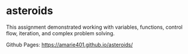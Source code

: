 # asteroids
This assignment demonstrated working with variables, functions, control flow, iteration, and complex problem solving.

Github Pages: https://amarie401.github.io/asteroids/
